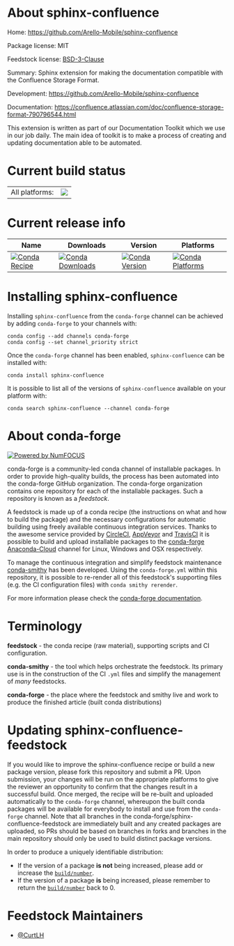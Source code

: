 About sphinx-confluence
=======================

Home: https://github.com/Arello-Mobile/sphinx-confluence

Package license: MIT

Feedstock license: [BSD-3-Clause](https://github.com/conda-forge/sphinx-confluence-feedstock/blob/master/LICENSE.txt)

Summary: Sphinx extension for making the documentation compatible with the Confluence Storage Format.

Development: https://github.com/Arello-Mobile/sphinx-confluence

Documentation: https://confluence.atlassian.com/doc/confluence-storage-format-790796544.html

This extension is written as part of our Documentation Toolkit which
we use in our job daily. The main idea of toolkit is to make a process
of creating and updating documentation able to be automated.


Current build status
====================


<table><tr><td>All platforms:</td>
    <td>
      <a href="https://dev.azure.com/conda-forge/feedstock-builds/_build/latest?definitionId=3559&branchName=master">
        <img src="https://dev.azure.com/conda-forge/feedstock-builds/_apis/build/status/sphinx-confluence-feedstock?branchName=master">
      </a>
    </td>
  </tr>
</table>

Current release info
====================

| Name | Downloads | Version | Platforms |
| --- | --- | --- | --- |
| [![Conda Recipe](https://img.shields.io/badge/recipe-sphinx--confluence-green.svg)](https://anaconda.org/conda-forge/sphinx-confluence) | [![Conda Downloads](https://img.shields.io/conda/dn/conda-forge/sphinx-confluence.svg)](https://anaconda.org/conda-forge/sphinx-confluence) | [![Conda Version](https://img.shields.io/conda/vn/conda-forge/sphinx-confluence.svg)](https://anaconda.org/conda-forge/sphinx-confluence) | [![Conda Platforms](https://img.shields.io/conda/pn/conda-forge/sphinx-confluence.svg)](https://anaconda.org/conda-forge/sphinx-confluence) |

Installing sphinx-confluence
============================

Installing `sphinx-confluence` from the `conda-forge` channel can be achieved by adding `conda-forge` to your channels with:

```
conda config --add channels conda-forge
conda config --set channel_priority strict
```

Once the `conda-forge` channel has been enabled, `sphinx-confluence` can be installed with:

```
conda install sphinx-confluence
```

It is possible to list all of the versions of `sphinx-confluence` available on your platform with:

```
conda search sphinx-confluence --channel conda-forge
```


About conda-forge
=================

[![Powered by NumFOCUS](https://img.shields.io/badge/powered%20by-NumFOCUS-orange.svg?style=flat&colorA=E1523D&colorB=007D8A)](http://numfocus.org)

conda-forge is a community-led conda channel of installable packages.
In order to provide high-quality builds, the process has been automated into the
conda-forge GitHub organization. The conda-forge organization contains one repository
for each of the installable packages. Such a repository is known as a *feedstock*.

A feedstock is made up of a conda recipe (the instructions on what and how to build
the package) and the necessary configurations for automatic building using freely
available continuous integration services. Thanks to the awesome service provided by
[CircleCI](https://circleci.com/), [AppVeyor](https://www.appveyor.com/)
and [TravisCI](https://travis-ci.com/) it is possible to build and upload installable
packages to the [conda-forge](https://anaconda.org/conda-forge)
[Anaconda-Cloud](https://anaconda.org/) channel for Linux, Windows and OSX respectively.

To manage the continuous integration and simplify feedstock maintenance
[conda-smithy](https://github.com/conda-forge/conda-smithy) has been developed.
Using the ``conda-forge.yml`` within this repository, it is possible to re-render all of
this feedstock's supporting files (e.g. the CI configuration files) with ``conda smithy rerender``.

For more information please check the [conda-forge documentation](https://conda-forge.org/docs/).

Terminology
===========

**feedstock** - the conda recipe (raw material), supporting scripts and CI configuration.

**conda-smithy** - the tool which helps orchestrate the feedstock.
                   Its primary use is in the construction of the CI ``.yml`` files
                   and simplify the management of *many* feedstocks.

**conda-forge** - the place where the feedstock and smithy live and work to
                  produce the finished article (built conda distributions)


Updating sphinx-confluence-feedstock
====================================

If you would like to improve the sphinx-confluence recipe or build a new
package version, please fork this repository and submit a PR. Upon submission,
your changes will be run on the appropriate platforms to give the reviewer an
opportunity to confirm that the changes result in a successful build. Once
merged, the recipe will be re-built and uploaded automatically to the
`conda-forge` channel, whereupon the built conda packages will be available for
everybody to install and use from the `conda-forge` channel.
Note that all branches in the conda-forge/sphinx-confluence-feedstock are
immediately built and any created packages are uploaded, so PRs should be based
on branches in forks and branches in the main repository should only be used to
build distinct package versions.

In order to produce a uniquely identifiable distribution:
 * If the version of a package **is not** being increased, please add or increase
   the [``build/number``](https://docs.conda.io/projects/conda-build/en/latest/resources/define-metadata.html#build-number-and-string).
 * If the version of a package **is** being increased, please remember to return
   the [``build/number``](https://docs.conda.io/projects/conda-build/en/latest/resources/define-metadata.html#build-number-and-string)
   back to 0.

Feedstock Maintainers
=====================

* [@CurtLH](https://github.com/CurtLH/)

